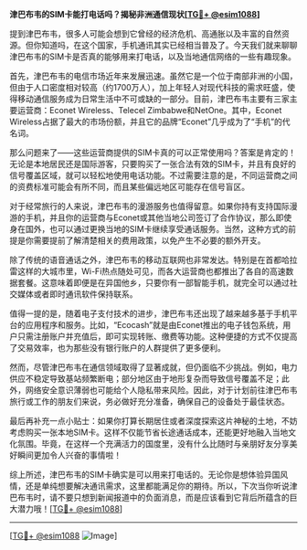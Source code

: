 **津巴布韦的SIM卡能打电话吗？揭秘非洲通信现状[[TG💪+ @esim1088](https://t.me/s/esim1088)]**

提到津巴布韦，很多人可能会想到它曾经的经济危机、高通胀以及丰富的自然资源。但你知道吗，在这个国家，手机通讯其实已经相当普及了。今天我们就来聊聊津巴布韦的SIM卡是否真的能够用来打电话，以及当地通信网络的一些有趣现象。

首先，津巴布韦的电信市场近年来发展迅速。虽然它是一个位于南部非洲的小国，但由于人口密度相对较高（约1700万人），加上年轻人对现代科技的需求旺盛，使得移动通信服务成为日常生活中不可或缺的一部分。目前，津巴布韦主要有三家主要运营商：Econet Wireless、Telecel Zimbabwe和NetOne。其中，Econet Wireless占据了最大的市场份额，并且它的品牌“Econet”几乎成为了“手机”的代名词。

那么问题来了——这些运营商提供的SIM卡真的可以正常使用吗？答案是肯定的！无论是本地居民还是国际游客，只要购买了一张合法有效的SIM卡，并且有良好的信号覆盖区域，就可以轻松地使用电话功能。不过需要注意的是，不同运营商之间的资费标准可能会有所不同，而且某些偏远地区可能存在信号盲区。

对于经常旅行的人来说，津巴布韦的漫游服务也值得留意。如果你持有支持国际漫游的手机，并且你的运营商与Econet或其他当地公司签订了合作协议，那么即使身在国外，也可以通过更换当地的SIM卡继续享受通话服务。当然，这种方式的前提是你需要提前了解清楚相关的费用政策，以免产生不必要的额外开支。

除了传统的语音通话之外，津巴布韦的移动互联网也非常发达。特别是在首都哈拉雷这样的大城市里，Wi-Fi热点随处可见，而各大运营商也都推出了各自的高速数据套餐。这意味着即便是在异国他乡，只要你有一部智能手机，就完全可以通过社交媒体或者即时通讯软件保持联系。

值得一提的是，随着电子支付技术的进步，津巴布韦还出现了越来越多基于手机平台的应用程序和服务。比如，“Ecocash”就是由Econet推出的电子钱包系统，用户只需注册账户并充值后，即可实现转账、缴费等功能。这种便捷的方式不仅提高了交易效率，也为那些没有银行账户的人群提供了更多便利。

然而，尽管津巴布韦在通信领域取得了显著成就，但仍面临不少挑战。例如，电力供应不稳定导致基站频繁断电；部分地区由于地形复杂而导致信号覆盖不足；此外，网络安全意识薄弱也可能给个人隐私带来风险。因此，对于计划前往津巴布韦旅行或工作的朋友们来说，务必做好充分准备，确保自己的设备处于最佳状态。

最后再补充一点小贴士：如果你打算长期居住或者深度探索这片神秘的土地，不妨考虑购买一张本地SIM卡。这样不仅能节省长途通话成本，还能更好地融入当地文化氛围。毕竟，在这样一个充满活力的国度里，没有什么比随时与亲朋好友分享美好瞬间更加令人兴奋的事情啦！

综上所述，津巴布韦的SIM卡确实是可以用来打电话的。无论你是想体验异国风情，还是单纯想要解决通讯需求，这里都能满足你的期待。所以，下次当你听说津巴布韦时，请不要只想到新闻报道中的负面消息，而是应该看到它背后所蕴含的巨大潜力哦！[[TG💪+ @esim1088](https://t.me/s/esim1088)]

---

[[TG💪+ @esim1088](https://t.me/s/esim1088) ![Image](https://i.postimg.cc/4NQfJmqS/Snipaste-2025-05-13-00-14-12.png)]